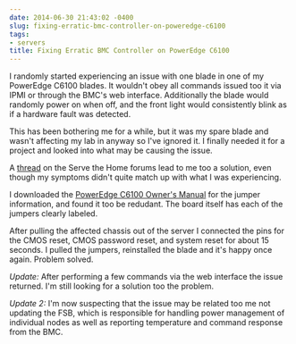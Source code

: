 ```yaml
---
date: 2014-06-30 21:43:02 -0400
slug: fixing-erratic-bmc-controller-on-poweredge-c6100
tags:
- servers
title: Fixing Erratic BMC Controller on PowerEdge C6100
---
```


I randomly started experiencing an issue with one blade in one of my PowerEdge
C6100 blades. It wouldn't obey all commands issued too it via IPMI or through
the BMC's web interface. Additionally the blade would randomly power on when
off, and the front light would consistently blink as if a hardware fault was
detected.

This has been bothering me for a while, but it was my spare blade and wasn't
affecting my lab in anyway so I've ignored it. I finally needed it for a
project and looked into what may be causing the issue.

A [thread][1] on the Serve the Home forums lead to me too a solution, even
though my symptoms didn't quite match up with what I was experiencing.

I downloaded the [PowerEdge C6100 Owner's Manual][2] for the jumper
information, and found it too be redudant. The board itself has each of the
jumpers clearly labeled.

After pulling the affected chassis out of the server I connected the pins for
the CMOS reset, CMOS password reset, and system reset for about 15 seconds. I
pulled the jumpers, reinstalled the blade and it's happy once again. Problem
solved.

*Update:* After performing a few commands via the web interface the issue
returned. I'm still looking for a solution too the problem.

*Update 2:* I'm now suspecting that the issue may be related too me not
updating the FSB, which is responsible for handling power management of
individual nodes as well as reporting temperature and command response from the
BMC.

[1]: http://forums.servethehome.com/index.php?threads/dell-c6100-anyone-brick-a-board-yet.1448/
[2]: http://ftp.dell.com/Manuals/all-products/esuprt_ser_stor_net/esuprt_cloud_products/poweredge-c6100_Owner%27s%20Manual_en-us.pdf
